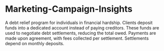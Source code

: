 # Marketing-Campaign-Insights
A debt relief program for individuals in financial hardship. Clients deposit funds into a dedicated account instead of paying creditors. These funds are used to negotiate debt settlements, reducing the total owed. Payments are made upon agreement, with fees collected per settlement. Settlements depend on monthly deposits.
